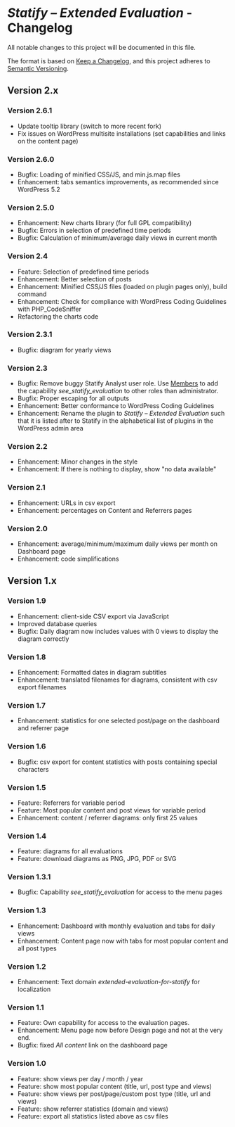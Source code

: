 # *Statify – Extended Evaluation* - Changelog

All notable changes to this project will be documented in this file.

The format is based on [Keep a Changelog](https://keepachangelog.com/en/1.0.0/),
and this project adheres to [Semantic Versioning](https://semver.org/spec/v2.0.0.html).

## Version 2.x

### Version 2.6.1
* Update tooltip library (switch to more recent fork)
* Fix issues on WordPress multisite installations (set capabilities and links on the content page)

### Version 2.6.0
* Bugfix: Loading of minified CSS/JS, and min.js.map files
* Enhancement: tabs semantics improvements, as recommended since WordPress 5.2

### Version 2.5.0
* Enhancement: New charts library (for full GPL compatibility)
* Bugfix: Errors in selection of predefined time periods
* Bugfix: Calculation of minimum/average daily views in current month

### Version 2.4
* Feature: Selection of predefined time periods
* Enhancement: Better selection of posts
* Enhancement: Minified CSS/JS files (loaded on plugin pages only), build command
* Enhancement: Check for compliance with WordPress Coding Guidelines with PHP_CodeSniffer
* Refactoring the charts code

### Version 2.3.1
* Bugfix: diagram for yearly views

### Version 2.3
* Bugfix: Remove buggy Statify Analyst user role. Use [Members](https://wordpress.org/plugins/members/) to add the capability *see_statify_evaluation* to other roles than administrator.
* Bugfix: Proper escaping for all outputs
* Enhancement: Better conformance to WordPress Coding Guidelines
* Enhancement: Rename the plugin to *Statify – Extended Evaluation* such that it is listed after to Statify in the alphabetical list of plugins in the WordPress admin area

### Version 2.2
* Enhancement: Minor changes in the style
* Enhancement: If there is nothing to display, show "no data available"

### Version 2.1
* Enhancement: URLs in csv export
* Enhancement: percentages on Content and Referrers pages

### Version 2.0
* Enhancement: average/minimum/maximum daily views per month on Dashboard page
* Enhancement: code simplifications

## Version 1.x

### Version 1.9
* Enhancement: client-side CSV export via JavaScript
* Improved database queries
* Bugfix: Daily diagram now includes values with 0 views to display the diagram correctly

### Version 1.8
* Enhancement: Formatted dates in diagram subtitles
* Enhancement: translated filenames for diagrams, consistent with csv export filenames

### Version 1.7
* Enhancement: statistics for one selected post/page on the dashboard and referrer page

### Version 1.6
* Bugfix: csv export for content statistics with posts containing special characters

### Version 1.5
* Feature: Referrers for variable period
* Feature: Most popular content and post views for variable period
* Enhancement: content / referrer diagrams: only first 25 values

### Version 1.4
* Feature: diagrams for all evaluations
* Feature: download diagrams as PNG, JPG, PDF or SVG

### Version 1.3.1
* Bugfix: Capability *see_statify_evaluation* for access to the menu pages

### Version 1.3
* Enhancement: Dashboard with monthly evaluation and tabs for daily views
* Enhancement: Content page now with tabs for most popular content and all post types

### Version 1.2
* Enhancement: Text domain *extended-evaluation-for-statify* for localization

### Version 1.1
* Feature: Own capability for access to the evaluation pages.
* Enhancement: Menu page now before Design page and not at the very end.
* Bugfix: fixed *All content* link on the dashboard page

### Version 1.0
* Feature: show views per day / month / year
* Feature: show most popular content (title, url, post type and views)
* Feature: show views per post/page/custom post type (title, url and views)
* Feature: show referrer statistics (domain and views)
* Feature: export all statistics listed above as csv files
